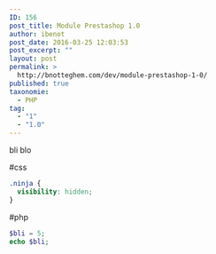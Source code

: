 ```yaml
---
ID: 156
post_title: Module Prestashop 1.0
author: ibenot
post_date: 2016-03-25 12:03:53
post_excerpt: ""
layout: post
permalink: >
  http://bnotteghem.com/dev/module-prestashop-1-0/
published: true
taxonomie:
  - PHP
tag:
  - "1"
  - "1.0"
---
```

bli blo

#css
```css
.ninja {
  visibility: hidden;
}
```

#php
```php
$bli = 5;
echo $bli;
```